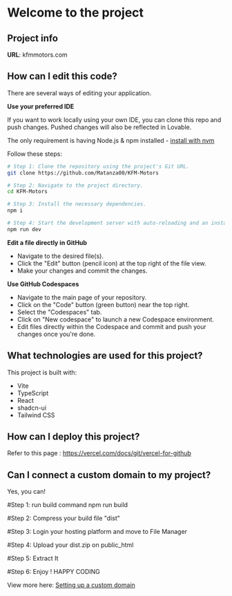 # Welcome to the project

## Project info

**URL**: kfmmotors.com

## How can I edit this code?

There are several ways of editing your application.


**Use your preferred IDE**

If you want to work locally using your own IDE, you can clone this repo and push changes. Pushed changes will also be reflected in Lovable.

The only requirement is having Node.js & npm installed - [install with nvm](https://github.com/nvm-sh/nvm#installing-and-updating)

Follow these steps:

```sh
# Step 1: Clone the repository using the project's Git URL.
git clone https://github.com/Matanza00/KFM-Motors

# Step 2: Navigate to the project directory.
cd KFM-Motors

# Step 3: Install the necessary dependencies.
npm i

# Step 4: Start the development server with auto-reloading and an instant preview.
npm run dev
```

**Edit a file directly in GitHub**

- Navigate to the desired file(s).
- Click the "Edit" button (pencil icon) at the top right of the file view.
- Make your changes and commit the changes.

**Use GitHub Codespaces**

- Navigate to the main page of your repository.
- Click on the "Code" button (green button) near the top right.
- Select the "Codespaces" tab.
- Click on "New codespace" to launch a new Codespace environment.
- Edit files directly within the Codespace and commit and push your changes once you're done.

## What technologies are used for this project?

This project is built with:

- Vite
- TypeScript
- React
- shadcn-ui
- Tailwind CSS

## How can I deploy this project?

Refer to this page : https://vercel.com/docs/git/vercel-for-github

## Can I connect a custom domain to my project?

Yes, you can!

#Step 1: run build command 
npm run build

#Step 2: Compress your build file "dist" 

#Step 3: Login your hosting platform and move to File Manager

#Step 4: Upload your dist.zip on public_html 

#Step 5: Extract It

#Step 6: Enjoy ! HAPPY CODING


View more here: [Setting up a custom domain](https://www.youtube.com/watch?v=ioYCA7AqhYQ)
